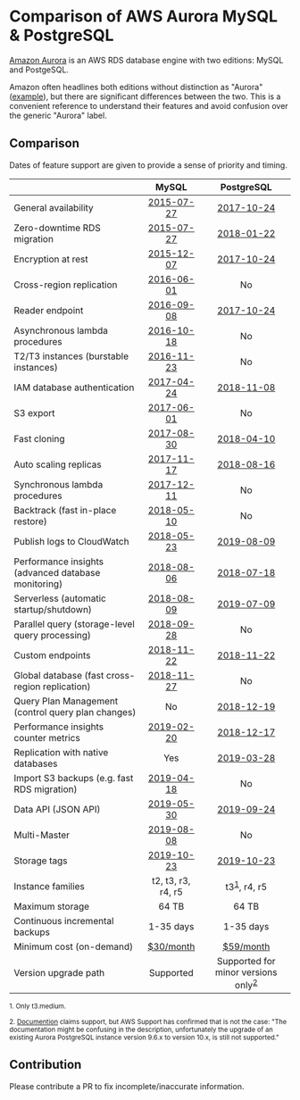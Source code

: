 # Comparison of AWS Aurora MySQL & PostgreSQL

[Amazon Aurora](https://aws.amazon.com/rds/aurora/) is an AWS RDS database engine with two editions: MySQL and PostgeSQL.

Amazon often headlines both editions without distinction as "Aurora" ([example](https://aws.amazon.com/blogs/aws/amazon-aurora-backtrack-turn-back-time/)), but there are significant differences between the two. This is a convenient reference to understand their features and avoid confusion over the generic "Aurora" label.

## Comparison

Dates of feature support are given to provide a sense of priority and timing.

| | MySQL | PostgreSQL |
|---|:-:|:-:|
| General availability | [2015-07-27](https://aws.amazon.com/blogs/aws/now-available-amazon-aurora/) | [2017-10-24](https://aws.amazon.com/blogs/aws/now-available-amazon-aurora-with-postgresql-compatibility/) |
| Zero-downtime RDS migration | [2015-07-27](https://aws.amazon.com/blogs/aws/now-available-amazon-aurora/) | [2018-01-22](https://aws.amazon.com/about-aws/whats-new/2018/01/announcing-amazon-aurora-postgresql-read-replica-for-amazon-rds-for-postgresql/) |
| Encryption at rest | [2015-12-07](https://aws.amazon.com/blogs/aws/new-encryption-at-rest-for-amazon-aurora/) | [2017-10-24](https://aws.amazon.com/blogs/aws/now-available-amazon-aurora-with-postgresql-compatibility/) |
| Cross-region replication | [2016-06-01](https://aws.amazon.com/blogs/aws/new-cross-region-read-replicas-for-amazon-aurora/) | No |
| Reader endpoint | [2016-09-08](https://aws.amazon.com/blogs/aws/new-reader-endpoint-for-amazon-aurora-load-balancing-higher-availability/) | [2017-10-24](https://aws.amazon.com/blogs/aws/now-available-amazon-aurora-with-postgresql-compatibility/) |
| Asynchronous lambda procedures | [2016-10-18](https://aws.amazon.com/blogs/aws/amazon-aurora-update-call-lambda-functions-from-stored-procedures-load-data-from-s3/) | No |
| T2/T3 instances (burstable instances) | [2016-11-23](https://aws.amazon.com/blogs/aws/use-amazon-aurora-for-dev-test-workloads-with-new-t2-medium-db-instance-class/) | No |
| IAM database authentication | [2017-04-24](https://aws.amazon.com/blogs/security/manage-access-to-your-rds-for-mysql-and-amazon-aurora-databases-using-aws-iam/) | [2018-11-08](https://aws.amazon.com/about-aws/whats-new/2018/11/amazon-aurora-postgresql-supports-iam-authentication/) |
| S3 export | [2017-06-01](https://aws.amazon.com/about-aws/whats-new/2017/06/amazon-aurora-can-export-data-into-amazon-s3/) | No |
| Fast cloning | [2017-08-30](https://aws.amazon.com/blogs/aws/amazon-aurora-fast-database-cloning/) | [2018-04-10](https://aws.amazon.com/about-aws/whats-new/2018/04/amazon-aurora-with-postgresql-compatibility-supports-fast-database-cloning/) |
| Auto scaling replicas | [2017-11-17](https://aws.amazon.com/about-aws/whats-new/2017/11/amazon-aurora-now-supports-auto-scaling-for-aurora-replicas/) | [2018-08-16](https://aws.amazon.com/about-aws/whats-new/2018/08/amazon-aurora-with-postgresql-compatibility-supports-auto-scaling-replicas/)
| Synchronous lambda procedures | [2017-12-11](https://aws.amazon.com/about-aws/whats-new/2017/12/amazon-aurora-with-mysql-compatibility-natively-supports-synchronous-invocation-of-aws-lambda-functions/) | No |
| Backtrack (fast in-place restore) | [2018-05-10](https://aws.amazon.com/blogs/aws/amazon-aurora-backtrack-turn-back-time/) | No |
| Publish logs to CloudWatch | [2018-05-23](https://aws.amazon.com/about-aws/whats-new/2018/05/amazon-aurora-publishes-general-slow-query-and-error-logs-to-amazon-cloudwatch/) | [2019-08-09](https://aws.amazon.com/about-aws/whats-new/2019/08/amazon-aurora-with-postgresql-compatibility-support-logs-to-cloudwatch/) |
| Performance insights (advanced database monitoring) | [2018-08-06](https://aws.amazon.com/about-aws/whats-new/2018/08/performance-insights-is-available-for-amazon-aurora-with-mysql-compatibility/) | [2018-07-18](https://aws.amazon.com/about-aws/whats-new/2018/04/rds-performance-insights-on-rds-for-postgresql/)
| Serverless (automatic startup/shutdown) | [2018-08-09](https://aws.amazon.com/blogs/aws/aurora-serverless-ga/) | [2019-07-09](https://aws.amazon.com/about-aws/whats-new/2019/07/amazon-aurora-with-postgresql-compatibility-supports-serverless/) |
| Parallel query (storage-level query processing) | [2018-09-28](https://aws.amazon.com/blogs/aws/new-parallel-query-for-amazon-aurora/) | No |
| Custom endpoints | [2018-11-22](https://aws.amazon.com/about-aws/whats-new/2018/11/amazon-aurora-simplifies-workload-management-with-custom-endpoints/) | [2018-11-22](https://aws.amazon.com/about-aws/whats-new/2018/11/amazon-aurora-simplifies-workload-management-with-custom-endpoints/) |
| Global database (fast cross-region replication) | [2018-11-27](https://aws.amazon.com/about-aws/whats-new/2018/11/announcing-amazon-aurora-global-database/) | No |
| Query Plan Management (control query plan changes) | No | [2018-12-19](https://aws.amazon.com/about-aws/whats-new/2018/12/amazon-aurora-postgresql-compatibility-adds-query-plan-management/) |
| Performance insights counter metrics | [2019-02-20](https://aws.amazon.com/about-aws/whats-new/2019/02/Performance-Insights-Counter-Metrics-MS-PG-AMS/) | [2018-12-17](https://aws.amazon.com/about-aws/whats-new/2018/12/amazon-rds-performance-insights-supports-counter-metrics-for-aurora-postgresql/)
| Replication with native databases | Yes | [2019-03-28](https://aws.amazon.com/about-aws/whats-new/2019/03/amazon-aurora-with-postgresql-compatibility-supports-logical-replication/) |
| Import S3 backups (e.g. fast RDS migration) | [2019-04-18](https://aws.amazon.com/about-aws/whats-new/2019/04/amazon_aurora_and_amazon_rds_enable_faster_migration_from_mysql_57_databases/) | No |
| Data API (JSON API) | [2019-05-30](https://aws.amazon.com/blogs/aws/new-data-api-for-amazon-aurora-serverless/) | [2019-09-24](https://aws.amazon.com/about-aws/whats-new/2019/09/amazon-aurora-serverless-postgresql-now-supports-data-api/) |
| Multi-Master | [2019-08-08](https://aws.amazon.com/about-aws/whats-new/2019/08/amazon-aurora-multimaster-now-generally-available/) | No |
| Storage tags | [2019-10-23](https://aws.amazon.com/about-aws/whats-new/2019/10/amazon-aurora-supports-cost-allocation-tags-for-aurora-storage/) | [2019-10-23](https://aws.amazon.com/about-aws/whats-new/2019/10/amazon-aurora-supports-cost-allocation-tags-for-aurora-storage/) |
| Instance families | t2, t3, r3, r4, r5 | t3<sup>[1](#footnote-1)</sup>, r4, r5 |
| Maximum storage | 64 TB | 64 TB |
| Continuous incremental backups | 1-35 days | 1-35 days |
| Minimum cost (on-demand) | [$30/month](https://aws.amazon.com/rds/aurora/pricing/) | [$59/month](https://aws.amazon.com/rds/aurora/pricing/) |
| Version upgrade path | Supported | Supported for minor versions only<sup>[2](#footnote-1)</sup> |

<sup><a name="footnote-1">1.</a> Only t3.medium.</sup>

<sup><a name="footnote-2">2.</a> [Documention](https://docs.aws.amazon.com/AmazonRDS/latest/AuroraUserGuide/USER_UpgradeDBInstance.Upgrading.html) claims support, but AWS Support has confirmed that is not the case: "The documentation might be confusing in the description, unfortunately the upgrade of an existing Aurora PostgreSQL instance version 9.6.x to version 10.x, is still not supported."</sup>

## Contribution

Please contribute a PR to fix incomplete/inaccurate information.
